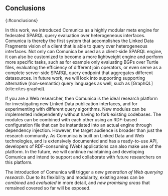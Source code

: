 ## Conclusions
{:#conclusions}

In this work, we introduced Comunica as a highly modular meta engine for federated SPARQL query evaluation over heterogeneous interfaces.
Comunica is thereby the first system that accomplishes the Linked Data Fragments vision of a client that is able to query over heterogeneous interfaces.
Not only can Comunica be used as a client-side SPARQL engine, it can also be customized to become a more lightweight engine and perform more specific tasks,
such as for example only evaluating BGPs over Turtle files,
evaluating the efficiency of different join operators,
or even serve as a complete server-side SPARQL query endpoint that aggregates different datasources.
In future work, we will look into supporting supporting alternative (non-semantic) query languages as well, such as [GraphQL](cite:cites graphql).

If you are a Web researcher, then Comunica is the ideal research platform
for investigating new Linked Data publication interfaces,
and for experimenting with different query algorithms.
New modules can be implemented independently without having to fork existing codebases.
The modules can be combined with each other using an RDF-based configuration file
that can be instantiated into an actual engine through dependency injection.
However, the target audience is broader than just the research community.
As Comunica is built on Linked Data and Web technologies,
and is extensively documented and has a ready-to-use API,
developers of RDF-consuming (Web) applications can also make use of the platform.
In the future, we will continue maintaining and developing Comunica and intend to support and collaborate with future researchers on this platform.

The introduction of Comunica will trigger a _new generation of Web querying research_.
Due to its flexibility and modularity,
existing areas can be _combined_ and _evaluated_ in more detail,
and _new promising areas_ that remained covered so far will be exposed.
